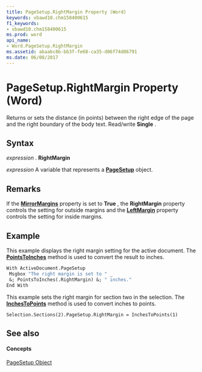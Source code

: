 ```yaml
---
title: PageSetup.RightMargin Property (Word)
keywords: vbawd10.chm158400615
f1_keywords:
- vbawd10.chm158400615
ms.prod: word
api_name:
- Word.PageSetup.RightMargin
ms.assetid: abaabc8b-bb3f-fe68-ca35-d06f74d06791
ms.date: 06/08/2017
---
```



# PageSetup.RightMargin Property (Word)

Returns or sets the distance (in points) between the right edge of the page and the right boundary of the body text. Read/write **Single** .


## Syntax

 _expression_ . **RightMargin**

 _expression_ A variable that represents a **[PageSetup](pagesetup-object-word.md)** object.


## Remarks

If the **[MirrorMargins](pagesetup-mirrormargins-property-word.md)** property is set to **True** , the **RightMargin** property controls the setting for outside margins and the **[LeftMargin](pagesetup-leftmargin-property-word.md)** property controls the setting for inside margins.


## Example

This example displays the right margin setting for the active document. The **[PointsToInches](global-pointstoinches-method-word.md)** method is used to convert the result to inches.


```vb
With ActiveDocument.PageSetup 
 Msgbox "The right margin is set to " _ 
 &; PointsToInches(.RightMargin) &; " inches." 
End With
```

This example sets the right margin for section two in the selection. The **[InchesToPoints](application-inchestopoints-method-word.md)** method is used to convert inches to points.




```
Selection.Sections(2).PageSetup.RightMargin = InchesToPoints(1)
```


## See also


#### Concepts


[PageSetup Object](pagesetup-object-word.md)

